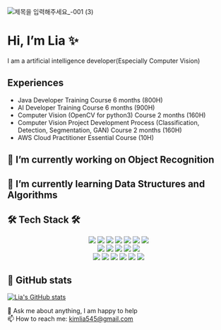 ![제목을 입력해주세요_-001 (3)](https://user-images.githubusercontent.com/72369991/143835242-5a8301ad-de1c-422a-af3a-fd4f8c535ad9.png)

# Hi, I’m Lia ✨
I am a artificial intelligence developer(Especially Computer Vision)

## Experiences 
- Java Developer Training Course 6 months (800H)
- AI Developer Training Course 6 months (900H)
- Computer Vision (OpenCV for python3) Course 2 months (160H)
- Computer Vision Project Development Process (Classification, Detection, Segmentation, GAN) Course 2 months (160H)
- AWS Cloud Practitioner Essential Course (10H)

## 🔭 I’m currently working on Object Recognition
## 🌱 I’m currently learning Data Structures and Algorithms
## 🛠 Tech Stack 🛠
<p align="center">
<img src="https://img.shields.io/badge/Python-3776AB?style=for-the-badge&logo=Python&logoColor=white"> 
<img src="https://img.shields.io/badge/OpenCV-5C3EE8?style=for-the-badge&logo=OpenCV&logoColor=black"> 
<img src="https://img.shields.io/badge/Pytorch-EE4C2C?style=for-the-badge&logo=Pytorch&logoColor=black">  
<img src="https://img.shields.io/badge/Keras-D00000?style=for-the-badge&logo=Keras&logoColor=black"> 
<img src="https://img.shields.io/badge/Tensorflow-FF6F00?style=for-the-badge&logo=Tensorflow&logoColor=black"> 
<img src="https://img.shields.io/badge/github-181717?style=for-the-badge&logo=github&logoColor=white">  
<img src="https://img.shields.io/badge/linux-FCC624?style=for-the-badge&logo=linux&logoColor=black"> 
<br>  
<img src="https://img.shields.io/badge/R-276DC3?style=for-the-badge&logo=R&logoColor=black"> 
<img src="https://img.shields.io/badge/oracle-F80000?style=for-the-badge&logo=oracle&logoColor=white"> 
<img src="https://img.shields.io/badge/mysql-4479A1?style=for-the-badge&logo=mysql&logoColor=white"> 
<img src="https://img.shields.io/badge/mariaDB-003545?style=for-the-badge&logo=mariaDB&logoColor=white">  
<img src="https://img.shields.io/badge/Selenium-43B02A?style=for-the-badge&logo=Selenium&logoColor=black">  
<br>
<img src="https://img.shields.io/badge/JAVA-007396?style=for-the-badge&logo=java&logoColor=white"> 
<img src="https://img.shields.io/badge/Spring-6DB33F?style=for-the-badge&logo=Spring&logoColor=white"> 
<img src="https://img.shields.io/badge/javascript-F7DF1E?style=for-the-badge&logo=javascript&logoColor=black">  
<img src="https://img.shields.io/badge/jquery-0769AD?style=for-the-badge&logo=jquery&logoColor=white"> 
<img src="https://img.shields.io/badge/html5-E34F26?style=for-the-badge&logo=html5&logoColor=white">  
<img src="https://img.shields.io/badge/css3-1572B6?style=for-the-badge&logo=css3&logoColor=white"> 
  
## :musical_note: GitHub stats
[![Lia's GitHub stats](https://github-readme-stats.vercel.app/api?username=kimlia545&hide_title=true&show_icons=true&include_all_commits=true&disable_animations=true&theme=vue)](https://github.com/anuraghazra/github-readme-stats)
  
💬 Ask me about anything, I am happy to help
<br>
📫 How to reach me: kimlia545@gmail.com

<!--
**kimlia545/kimlia545** is a ✨ _special_ ✨ repository because its `README.md` (this file) appears on your GitHub profile.


